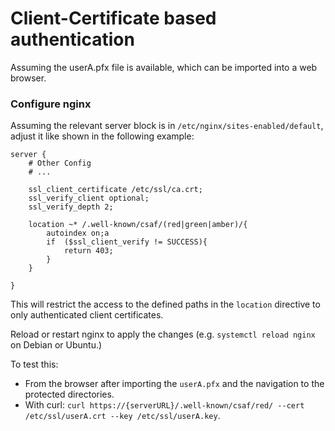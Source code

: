 # Client-Certificate based authentication

Assuming the userA.pfx file is available, which can be imported into
a web browser.

### Configure nginx
Assuming the relevant server block is in `/etc/nginx/sites-enabled/default`,
adjust it like shown in the following example:

```
server {
    # Other Config
    # ...

    ssl_client_certificate /etc/ssl/ca.crt;
    ssl_verify_client optional;
    ssl_verify_depth 2;

    location ~* /.well-known/csaf/(red|green|amber)/{
        autoindex on;a
        if  ($ssl_client_verify != SUCCESS){
            return 403;
        }
    }

}
```
This will restrict the access to the defined paths in the ```location``` directive  to only authenticated client certificates.

Reload or restart nginx to apply the changes (e.g. `systemctl reload nginx`
on Debian or Ubuntu.)

To test this:
* From the browser after importing the ```userA.pfx``` and the navigation to the protected directories.
* With curl: ```curl https://{serverURL}/.well-known/csaf/red/ --cert /etc/ssl/userA.crt --key /etc/ssl/userA.key```.

